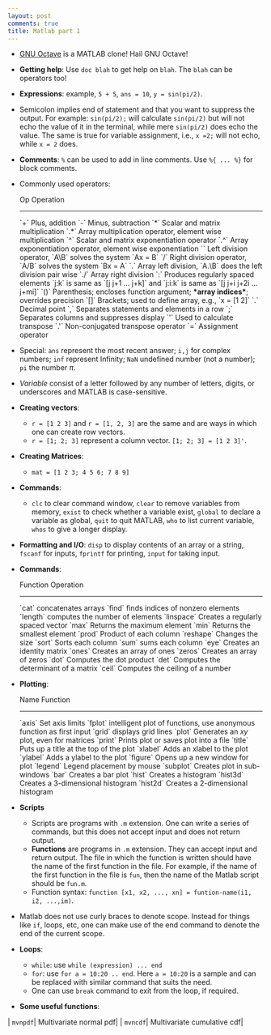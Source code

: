 ```yaml
---
layout: post
comments: true
title: Matlab part 1 
---
```


* [GNU Octave](https://www.gnu.org/software/octave/) is a MATLAB clone! Hail GNU Octave!
* **Getting help**: Use `doc blah` to get help on `blah`. The `blah` can be operators too!
* **Expressions**: example, `5 + 5`, `ans = 10`, `y = sin(pi/2)`. 
* Semicolon implies end of statement and that you want to suppress the output. For example: `sin(pi/2);` will calculate `sin(pi/2)` but will not echo the value of it in the terminal, while mere `sin(pi/2)` does echo the value. The same is true for variable assignment, i.e., `x =2;` will not echo, while `x = 2` does.
* **Comments**: `%` can be used to add in line comments. Use `%{ ... %}` for block comments.
* Commonly used operators:

  Op         Operation
  ---------- ----------------------------------------------------------------------------------------------------------------------------------
  \`+\`      Plus, addition
  \`-\`      Minus, subtraction
  \`\*\`     Scalar and matrix multiplication
  \`.\*\`    Array multiplication operator, element wise multiplication
  \`\^\`     Scalar and matrix exponentiation operator
  \`.\^\`    Array exponentiation operator, element wise exponentiation
  \`\`       Left division operator, \`A\B\` solves the system \`Ax = B\`
  \`/\`      Right division operator, \`A/B\` solves the system \`Bx = A\`
  \`.\`      Array left division, \`A.\B\` does the left division pair wise
  \`./\`     Array right division
  \`:\`      Produces regularly spaced elements \`j:k\` is same as \`\[j j+1 ... j+k\]\` and \`j:i:k\` is same as \`\[j j+i j+2i ... j+mi\]\`
  \`()\`     Parenthesis; encloses function argument; **\*array indices\***; overrides precision
  \`\[\]\`   Brackets; used to define array, e.g., \`x = \[1 2\]\`
  \`.\`      Decimal point
  \`,\`      Separates statements and elements in a row
  \`;\`      Separates columns and suppresses display
  \`'\`      Used to calculate transpose
  \`.'\`     Non-conjugated transpose operator
  \`=\`      Assignment operator

* Special: `ans` represent the most recent answer; `i,j` for complex numbers; `inf` represent Infinity; `NaN` undefined number (not a number); `pi` the number $\pi$.
* *Variable* consist of a letter followed by any number of letters, digits, or underscores and MATLAB is case-sensitive.
* **Creating vectors**:
  * `r = [1 2 3]` and `r = [1, 2, 3]` are the same and are ways in which one can create row vectors.
  * `r = [1; 2; 3]` represent a column vector. `[1; 2; 3] = [1 2 3]'`.
* **Creating Matrices**:
  * `mat = [1 2 3; 4 5 6; 7 8 9]`
* **Commands**:
  * `clc` to clear command window, `clear` to remove variables from memory, `exist` to check whether a variable exist, `global` to declare a variable as global, `quit` to quit MATLAB, `who` to list current variable, `whos` to give a longer display.
* **Formatting and I/O**: `disp` to display contents of an array or a string, `fscanf` for inputs, `fprintf` for printing, `input` for taking input.
* **Commands**:

  Function       Operation
  -------------- --------------------------------------
  \`cat\`        concatenates arrays
  \`find\`       finds indices of nonzero elements
  \`length\`     computes the number of elements
  \`linspace\`   Creates a regularly spaced vector
  \`max\`        Returns the maximum element
  \`min\`        Returns the smallest element
  \`prod\`       Product of each column
  \`reshape\`    Changes the size
  \`sort\`       Sorts each column
  \`sum\`        sums each column
  \`eye\`        Creates an identity matrix
  \`ones\`       Creates an array of ones
  \`zeros\`      Creates an array of zeros
  \`dot\`        Computes the dot product
  \`det\`        Computes the determinant of a matrix
  \`ceil\`       Computes the ceiling of a number


* **Plotting**:

  Name          Function
  ------------- ----------------------------------------------------------------------
  \`axis\`      Set axis limits
  \`fplot\`     intelligent plot of functions, use anonymous function as first input
  \`grid\`      displays grid lines
  \`plot\`      Generates an $xy$ plot, even for matrices
  \`print\`     Prints plot or saves plot into a file
  \`title\`     Puts up a title at the top of the plot
  \`xlabel\`    Adds an xlabel to the plot
  \`ylabel\`    Adds a ylabel to the plot
  \`figure\`    Opens up a new window for plot
  \`legend\`    Legend placement by mouse
  \`subplot\`   Creates plot in sub-windows
  \`bar\`       Creates a bar plot
  \`hist\`      Creates a histogram
  \`hist3d\`    Creates a 3-dimensional histogram
  \`hist2d\`    Creates a 2-dimensional histogram


* **Scripts**
  * Scripts are programs with `.m` extension. One can write a series of commands, but this does not accept input and does not return output.
  * **Functions** are programs in `.m` extension. They can accept input and return output. The file in which the function is written should have the name of the first function in the file. For example, if the name of the first function in the file is `fun`, then the name of the Matlab script should be `fun.m`.
  * Function syntax: `function [x1, x2, ..., xn] = funtion-name(i1, i2, ...,im)`. 
* Matlab does not use curly braces to denote scope. Instead for things like `if`, loops, etc, one can make use of the end command to denote the end of the current scope.
* **Loops**:
  * `while`: use `while (expression) ... end`
  * `for`: use `for a = 10:20 .. end`. Here `a = 10:20` is a sample and can be replaced with similar command that suits the need.
  * One can use `break` command to exit from the loop, if required.

* **Some useful functions**:

| `mvnpdf`| Multivariate normal pdf|
| `mvncdf`| Multivariate cumulative cdf|
 

